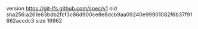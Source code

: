 version https://git-lfs.github.com/spec/v1
oid sha256:a261e63bdb2fcf3c86d900ce8e8dcb9aa09240e99901082f6b37f91662accdc3
size 16962
